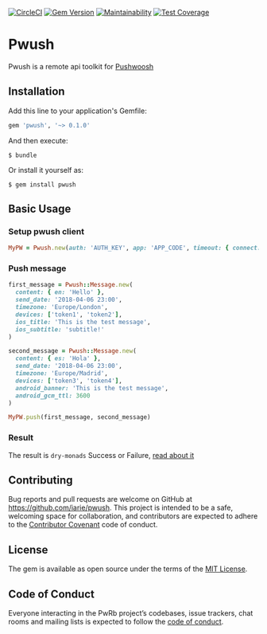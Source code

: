 [![CircleCI](https://circleci.com/gh/iarie/pwush/tree/master.svg?style=shield)](https://circleci.com/gh/iarie/pwush/tree/master)
[![Gem Version](https://badge.fury.io/rb/pwush.svg)](https://badge.fury.io/rb/pwush)
[![Maintainability](https://api.codeclimate.com/v1/badges/d1887381dee84e26e860/maintainability)](https://codeclimate.com/github/iarie/pwush/maintainability)
[![Test Coverage](https://api.codeclimate.com/v1/badges/d1887381dee84e26e860/test_coverage)](https://codeclimate.com/github/iarie/pwush/test_coverage)

# Pwush

Pwush is a remote api toolkit for [Pushwoosh](https://www.pushwoosh.com/v1.0/reference)

## Installation

Add this line to your application's Gemfile:

```ruby
gem 'pwush', '~> 0.1.0'
```

And then execute:

	$ bundle

Or install it yourself as:

	$ gem install pwush

## Basic Usage

### Setup pwush client
```ruby
MyPW = Pwush.new(auth: 'AUTH_KEY', app: 'APP_CODE', timeout: { connect: 5, read: 10, write: 2 })
```
### Push message
```ruby
first_message = Pwush::Message.new(
  content: { en: 'Hello' },
  send_date: '2018-04-06 23:00',
  timezone: 'Europe/London',
  devices: ['token1', 'token2'],
  ios_title: 'This is the test message',
  ios_subtitle: 'subtitle!'
)

second_message = Pwush::Message.new(
  content: { es: 'Hola' },
  send_date: '2018-04-06 23:00',
  timezone: 'Europe/Madrid',
  devices: ['token3', 'token4'],
  android_banner: 'This is the test message',
  android_gcm_ttl: 3600
)

MyPW.push(first_message, second_message)
```

### Result
The result is `dry-monads` Success or Failure, [read about it](http://dry-rb.org/gems/dry-monads/result/)

## Contributing

Bug reports and pull requests are welcome on GitHub at https://github.com/iarie/pwush. This project is intended to be a safe, welcoming space for collaboration, and contributors are expected to adhere to the [Contributor Covenant](http://contributor-covenant.org) code of conduct.

## License

The gem is available as open source under the terms of the [MIT License](https://opensource.org/licenses/MIT).

## Code of Conduct

Everyone interacting in the PwRb project’s codebases, issue trackers, chat rooms and mailing lists is expected to follow the [code of conduct](https://github.com/iarie/pwush/blob/master/CODE_OF_CONDUCT.md).
